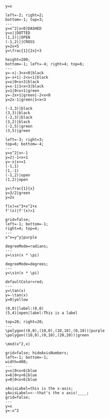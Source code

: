 ```desmos-graph
y=x
```

```desmos-graph
left=-2; right=2;
bottom=-1; top=3;
---
y=x^2|x<0|DASHED
y=x||DOTTED
(1,2)||OPEN
(-1,2)||CROSS
y=2x+5
y=\frac{1}{2x}+3
```

```desmos-graph
height=200;
bottom=-1; left=-4; right=4; top=6;
---
y=-x|-3<x<0|black
y=-x+1|-2<x<1|black
y=x|0<x<3|black
y=x-1|1<x<3|black
y=1|0<x<1|green
y=-2x+1|green|-2<x<0
y=2x-1|green|1<x<3

(-3,3)|black
(3,3)|black
(-2,3)|black
(3,2)|black
(-2,5)|green
(3,5)|green
```

```desmos-graph
left=-3; right=3;
top=6; bottom=-4;
---
y=x^2|x<-1
y=2|-1<x<1
y=-x|x>=1
(-1,1)
(1,-1)
(-1,2)|open
(1,2)|open
```

```desmos-graph
y=\frac{1}{x}
y=3/2|green
y=2x
```

```desmos-graph
f(x)=x^3+x^2+x
f'(x)|f'(x)>1
```

```desmos-graph
grid=false;
left=-1; bottom=-1;
right=4; top=4;
---
x^x=y^y|purple
```

```desmos-graph
degreeMode=radians;
---
y=\sin(x * \pi)
```

```desmos-graph
degreeMode=degrees;
---
y=\sin(x * \pi)
```

```desmos-graph
defaultColor=red;
---
y=\tan(x)
y=-\tan(x)
y=0|yellow
```

```desmos-graph
(0,0)|label:(0,0)
(5,4)|open|label:This is a label
```

```desmos-graph
top=20; right=20;
---
\polygon((0,0),(10,0),(10,10),(0,10))|purple
\polygon((10,0),(0,10),(20,20))|green
```

```desmos-graph
\mod(x^2,x)
```

```desmos-graph
grid=false; hideAxisNumbers;
left=-1; bottom=-1;
width=400;
---
y=x|0<x<6|blue
x=6|0<y<6|blue
y=0|0<x<6|blue
```

```desmos-graph
xAxisLabel=this is the x-axis;
yAxisLabel=<--that's the x axis!____;
grid=false;
---
y=x
y=-x^2
```